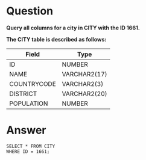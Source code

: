 # Question

**Query all columns for a city in CITY with the ID 1661.**

**The CITY table is described as follows:**

| Field       | Type         |
|-------------|--------------|
| ID          | NUMBER       |
| NAME        | VARCHAR2(17) |
| COUNTRYCODE | VARCHAR2(3)  |
| DISTRICT    | VARCHAR2(20) |
| POPULATION  | NUMBER       |

# Answer

    SELECT * FROM CITY
    WHERE ID = 1661;
